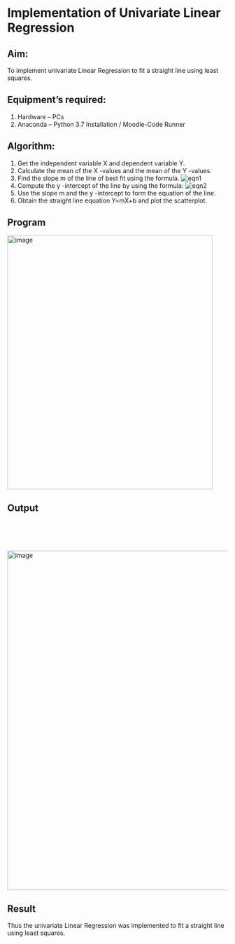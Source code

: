 # Implementation of Univariate Linear Regression
## Aim:
To implement univariate Linear Regression to fit a straight line using least squares.
## Equipment’s required:
1.	Hardware – PCs
2.	Anaconda – Python 3.7 Installation / Moodle-Code Runner
## Algorithm:
1.	Get the independent variable X and dependent variable Y.
2.	Calculate the mean of the X -values and the mean of the Y -values.
3.	Find the slope m of the line of best fit using the formula.
 ![eqn1](./eq1.jpg)
4.	Compute the y -intercept of the line by using the formula:
![eqn2](./eq2.jpg)  
5.	Use the slope m and the y -intercept to form the equation of the line.
6.	Obtain the straight line equation Y=mX+b and plot the scatterplot.
## Program

<img width="469" height="580" alt="image" src="https://github.com/user-attachments/assets/9775deea-30ca-4b80-9998-8b9d76074014" />








## Output
</br>
</br>
</br>
</br>
<img width="971" height="775" alt="image" src="https://github.com/user-attachments/assets/6d52fd7f-a727-4d28-b84a-1cac5aaf953f" />

## Result
Thus the univariate Linear Regression was implemented to fit a straight line using least squares.

